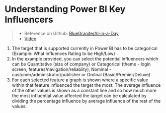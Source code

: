 # Understanding Power BI Key Influencers

> - Reference on Github: [BlueGranite/AI-in-a-Day](https://github.com/BlueGranite/AI-in-a-Day/tree/master/AI%20visuals%20-%20Key%20Influencers)
> - [Video](https://www.bluegranite.com/blog/exploring-power-bis-key-influencers) 

1. The target that is supported currently in Power BI has to be categorical (Example: What influences Rating to be High/Low)
2. In the example provided, you can select the potential influencers which can be Quantitative (size of company) or Categorical (theme - login screen, features/navigation/reliabiity), Nominal - customer/administrator/publisher  or Ordinal (Basic/Premier/Deluxe)
3. For each selected feature a graph is shown where a specific value within that feature influenced the target the most. The average influence of the other values is shown as a constant line and so how much more the most influential value affected the target can be calculated by dividing the percentage influence by average influence of the rest of the values.



